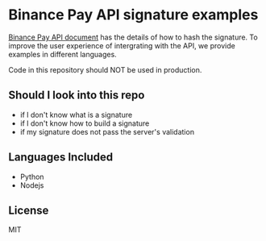 # Binance Pay API signature examples

[Binance Pay API document](https://developers.binance.com/docs/binance-pay/introduction) has the details of how to hash the signature.
To improve the user experience of intergrating with the API, we provide examples in different languages.

Code in this repository should NOT be used in production.


## Should I look into this repo
- if I don't know what is a signature
- if I don't know how to build a signature
- if my signature does not pass the server's validation

## Languages Included
- Python
- Nodejs

## License
MIT
